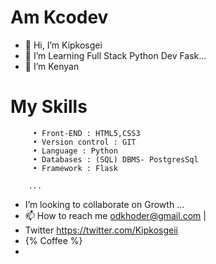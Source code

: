  # Am Kcodev
  
- 👋 Hi, I’m Kipkosgei
- 👀 I’m Learning Full Stack Python Dev Fask...
- 🌱 I’m Kenyan

# My Skills

         • Front-END : HTML5,CSS3
         • Version control : GIT
         • Language : Python
         • Databases : (SQL) DBMS- PostgresSql 
         • Framework : Flask
        
        ...
-    I’m looking to collaborate on Growth ...
- 📫 How to reach me odkhoder@gmail.com | 
-    Twitter https://twitter.com/Kipkosgeii
- {% Coffee %}
- 

<!---
Kipkosgeii
--->
